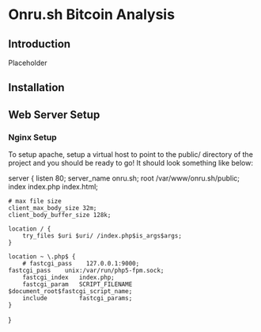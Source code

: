 Onru.sh Bitcoin Analysis
========================

Introduction
------------
Placeholder

Installation
------------


Web Server Setup
----------------

### Nginx Setup

To setup apache, setup a virtual host to point to the public/ directory of the
project and you should be ready to go! It should look something like below:

server {
    listen       80;
    server_name  onru.sh;
    root    /var/www/onru.sh/public;
    index index.php index.html;

    # max file size
    client_max_body_size 32m;
    client_body_buffer_size 128k;

    location / {
        try_files $uri $uri/ /index.php$is_args$args;
    }

    location ~ \.php$ {
        # fastcgi_pass    127.0.0.1:9000;
	fastcgi_pass    unix:/var/run/php5-fpm.sock;
        fastcgi_index   index.php;
        fastcgi_param   SCRIPT_FILENAME    $document_root$fastcgi_script_name;
        include         fastcgi_params;
    }
}

